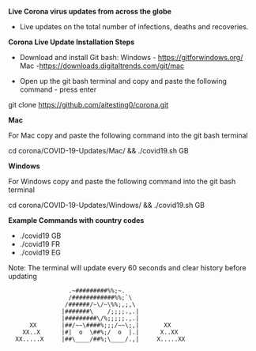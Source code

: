 **Live Corona virus updates from across the globe**

- Live updates on the total number of infections, deaths and recoveries.


**Corona Live Update Installation Steps**

- Download and install Git bash:
  Windows - https://gitforwindows.org/ 
  Mac -https://downloads.digitaltrends.com/git/mac 

- Open up the git bash terminal and copy and paste the following command - press enter

git clone https://github.com/aitesting0/corona.git


**Mac**

For Mac copy and paste the following command into the  git bash terminal 

cd corona/COVID-19-Updates/Mac/ && ./covid19.sh GB

**Windows**

For Windows copy and paste the following command into the git bash terminal 

cd corona/COVID-19-Updates/Windows/ && ./covid19.sh GB

**Example Commands with country codes** 
- ./covid19 GB 
- ./covid19 FR
- ./covid19 EG


Note: The terminal will update every 60 seconds and clear history before updating

                     .~#########%%;~.
                     /############%%;`\
                    /######/~\/~\%%;,;,\
                   |#######\    /;;;;.,.|
                   |#########\/%;;;;;.,.|
          XX       |##/~~\####%;;;/~~\;,|       XX
        XX..X      |#|  o  \##%;/  o  |.|      X..XX
      XX.....X     |##\____/##%;\____/.,|     X.....XX
